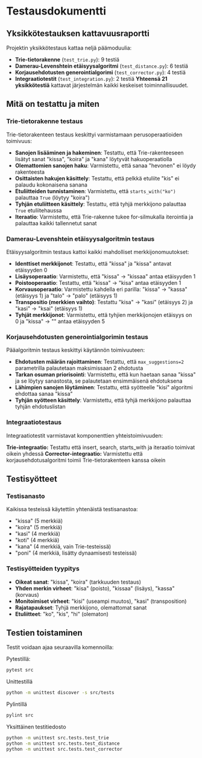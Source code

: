 # Testausdokumentti
## Yksikkötestauksen kattavuusraportti

Projektin yksikkötestaus kattaa neljä päämoduulia:
- **Trie-tietorakenne** (`test_trie.py`): 9 testiä
- **Damerau-Levenshtein etäisyysalgoritmi** (`test_distance.py`): 6 testiä  
- **Korjausehdotusten generointialgorimi** (`test_corrector.py`): 4 testiä
- **Integraatiotestit** (`test_integration.py`): 2 testiä
**Yhteensä 21 yksikkötestiä** kattavat järjestelmän kaikki keskeiset toiminnallisuudet.

## Mitä on testattu ja miten

### Trie-tietorakenne testaus
Trie-tietorakenteen testaus keskittyi varmistamaan perusoperaatioiden toimivuus:

- **Sanojen lisääminen ja hakeminen**: Testattu, että Trie-rakenteeseen lisätyt sanat "kissa", "koira" ja "kana" löytyvät hakuoperaatiolla
- **Olemattomien sanojen haku**: Varmistettu, että sanaa "hevonen" ei löydy rakenteesta
- **Osittaisten hakujen käsittely**: Testattu, että pelkkä etuliite "kis" ei palaudu kokonaisena sanana
- **Etuliitteiden tunnistaminen**: Varmistettu, että `starts_with("ko")` palauttaa `True` (löytyy "koira")
- **Tyhjän etuliitteen käsittely**: Testattu, että tyhjä merkkijono palauttaa `True` etuliitehaussa
- **Iteraatio**: Varmistettu, että Trie-rakenne tukee for-silmukalla iterointia ja palauttaa kaikki tallennetut sanat

### Damerau-Levenshtein etäisyysalgoritmin testaus
Etäisyysalgoritmin testaus kattoi kaikki mahdolliset merkkijonomuutokset:

- **Identtiset merkkijonot**: Testattu, että "kissa" ja "kissa" antavat etäisyyden 0
- **Lisäysoperaatio**: Varmistettu, että "kissa" → "kissaa" antaa etäisyyden 1
- **Poistooperaatio**: Testattu, että "kissa" → "kisa" antaa etäisyyden 1  
- **Korvausoperaatio**: Varmistettu kahdella eri parilla: "kissa" → "kassa" (etäisyys 1) ja "talo" → "palo" (etäisyys 1)
- **Transpositio (merkkien vaihto)**: Testattu "kisa" → "kasi" (etäisyys 2) ja "kasi" → "ksai" (etäisyys 1)
- **Tyhjät merkkijonot**: Varmistettu, että tyhjien merkkijonojen etäisyys on 0 ja "kissa" → "" antaa etäisyyden 5

### Korjausehdotusten generointialgorimin testaus
Pääalgoritmin testaus keskittyi käytännön toimivuuteen:

- **Ehdotusten määrän rajoittaminen**: Testattu, että `max_suggestions=2` parametrilla palautetaan maksimissaan 2 ehdotusta
- **Tarkan osuman priorisointi**: Varmistettu, että kun haetaan sanaa "kissa" ja se löytyy sanastosta, se palautetaan ensimmäisenä ehdotuksena
- **Lähimpien sanojen löytäminen**: Testattu, että syötteelle "kisi" algoritmi ehdottaa sanaa "kissa"
- **Tyhjän syötteen käsittely**: Varmistettu, että tyhjä merkkijono palauttaa tyhjän ehdotuslistan

### Integraatiotestaus
Integraatiotestit varmistavat komponenttien yhteistoimivuuden:

**Trie-integraatio:** Testattu että insert, search, starts_with ja iteraatio toimivat oikein yhdessä
**Corrector-integraatio:** Varmistettu että korjausehdotusalgoritmi toimii Trie-tietorakenteen kanssa oikein

## Testisyötteet

### Testisanasto
Kaikissa testeissä käytettiin yhtenäistä testisanastoa:
- "kissa" (5 merkkiä)
- "koira" (5 merkkiä)  
- "kasi" (4 merkkiä)
- "koti" (4 merkkiä)
- "kana" (4 merkkiä, vain Trie-testeissä)
- "poni" (4 merkkiä, lisätty dynaamisesti testeissä)

### Testisyötteiden tyypitys
- **Oikeat sanat**: "kissa", "koira" (tarkkuuden testaus)
- **Yhden merkin virheet**: "kisa" (poisto), "kissaa" (lisäys), "kassa" (korvaus)
- **Monitoimiset virheet**: "kisi" (useampi muutos), "kasi" (transposition)
- **Rajatapaukset**: Tyhjä merkkijono, olemattomat sanat
- **Etuliitteet**: "ko", "kis", "hi" (olematon)

## Testien toistaminen

Testit voidaan ajaa seuraavilla komennoilla:

Pytestillä:
```bash
pytest src
```

Unittestillä
```bash
python -m unittest discover -s src/tests
```

Pylintillä
```bash
pylint src
```

Yksittäinen testitiedosto
```bash
python -m unittest src.tests.test_trie
python -m unittest src.tests.test_distance  
python -m unittest src.tests.test_corrector
```
